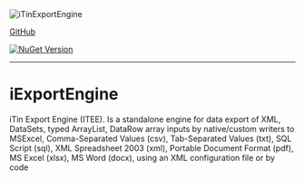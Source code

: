 <img alt="iTinExportEngine" src="https://raw.githubusercontent.com/iAJTin/iExportEngine/master/nuget/iTin.Export.png" />

[GitHub](https://github.com/iAJTin/iExportEngine)


<a href="https://www.nuget.org/packages/iTin.Export.Core/">
<img alt="NuGet Version" src="https://img.shields.io/nuget/v/iExportEngine.svg" /> 
</a>

***

# iExportEngine

iTin Export Engine (ITEE). Is a standalone engine for data export of XML, DataSets, typed ArrayList, DataRow array inputs by native/custom writers to MSExcel, Comma-Separated Values (csv), Tab-Separated Values (txt), SQL Script (sql), XML Spreadsheet 2003 (xml), Portable Document Format (pdf), MS Excel (xlsx), MS Word (docx), using an XML configuration file or by code

